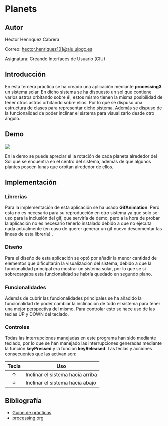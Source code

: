 # Planets
## Autor

Héctor Henríquez Cabrera

Correo: [hector.henriquez101@alu.ulpgc.es](mailto:hector.henriquez101@alu.ulpgc.es)

Asignatura: Creando Interfaces de Usuario (CIU)

## Introducción

En esta tercera práctica se ha creado una aplicación mediante **processing3** un sistema solar. En dicho sistema se ha dispuesto un sol que contiene varios astros orbitando sobre él, estos mismo tienen la misma posibilidad de tener otros astros orbitando sobre ellos. Por lo que se dispuso una estructura de clases para representar dicho sistema. Además se dispuso de la funcionalidad de poder inclinar el sistema para visualizarlo desde otro ángulo.

## Demo

![](demo.gif)

En la demo se puede apreciar el la rotación de cada planeta alrededor del Sol que se encuentra en el centro del sistema, además de que algunos plantes poseen lunas que orbitan alrededor de ellos.

## Implementación

### Librerías

Para la implementación de esta aplicación se ha usado **GifAnimation**. Pero esta no es necesario para su reproducción en otro sistema ya que  solo se uso para  la inclusión del gif, que serviría de demo, pero a  la hora de probar la aplicación no es necesario tenerlo instalado debido a que no ejecuta nada actualmente (en caso de querer generar un gif nuevo descomentar las líneas de esta librería) .

### Diseño

Para el diseño de esta aplicación se optó por añadir la menor cantidad de elementos que dificultarán la visualización del sistema, debido a que la funcionalidad principal era mostrar un sistema solar, por lo que se si sobrecargaba esta funcionalidad se habría quedado en segundo plano.

### Funcionalidades

Además de cubrir las funcionalidades principales se ha añadido la funcionalidad de poder cambiar la inclinación de todo el sistema para tener una mejor perspectiva del mismo. Para controlar esto se hace uso  de las teclas UP y DOWN del teclado.

### Controles

Todas las interrupciones manejadas en este programa han sido mediante   teclado, por lo que se han manejado las interrupciones generadas  mediante la función **keyPressed** y la función **keyReleased**. Las teclas y acciones consecuentes que las activan son:

| Tecla | Uso                              |
| :---: | -------------------------------- |
|   ↑   | Inclinar el sistema hacia arriba |
|   ↓   | Inclinar el sistema hacia abajo  |

## Bibliografía

- [Guion de prácticas](https://cv-aep.ulpgc.es/cv/ulpgctp20/pluginfile.php/126724/mod_resource/content/22/CIU_Pr_cticas.pdf)
- [processing.org](https://processing.org/)